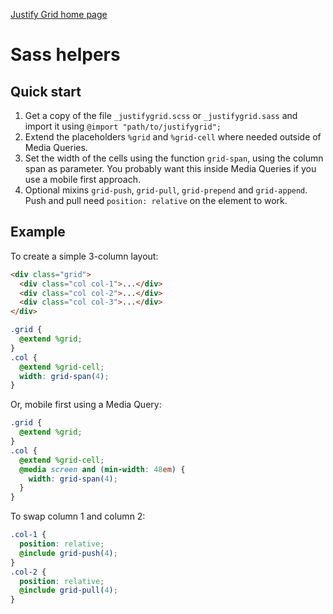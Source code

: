 [Justify Grid home page](http://justifygrid.com/)

# Sass helpers

## Quick start

1. Get a copy of the file `_justifygrid.scss` or `_justifygrid.sass` and import
   it using `@import "path/to/justifygrid";`
2. Extend the placeholders `%grid` and `%grid-cell` where needed outside of
   Media Queries.
3. Set the width of the cells using the function `grid-span`, using the column
   span as parameter. You probably want this inside Media Queries if you use a
   mobile first approach.
4. Optional mixins `grid-push`, `grid-pull`, `grid-prepend` and `grid-append`.
   Push and pull need `position: relative` on the element to work.

## Example

To create a simple 3-column layout:

```html
<div class="grid">
  <div class="col col-1">...</div>
  <div class="col col-2">...</div>
  <div class="col col-3">...</div>
</div>
```

```scss
.grid {
  @extend %grid;
}
.col {
  @extend %grid-cell;
  width: grid-span(4);
}
```

Or, mobile first using a Media Query:

```scss
.grid {
  @extend %grid;
}
.col {
  @extend %grid-cell;
  @media screen and (min-width: 48em) {
    width: grid-span(4);
  }
}
```

To swap column 1 and column 2:

```scss
.col-1 {
  position: relative;
  @include grid-push(4);
}
.col-2 {
  position: relative;
  @include grid-pull(4);
}
```